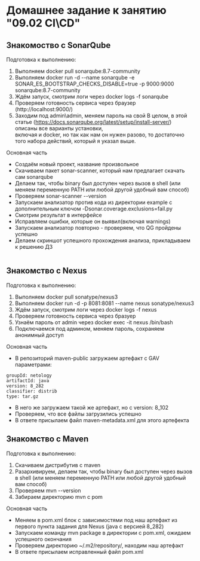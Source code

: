 # Домашнее задание к занятию "09.02 CI\CD"

## Знакомоство с SonarQube

Подготовка к выполнению:  
1. Выполняем docker pull sonarqube:8.7-community
2. Выполняем docker run -d --name sonarqube -e SONAR_ES_BOOTSTRAP_CHECKS_DISABLE=true -p 9000:9000 sonarqube:8.7-community
3. Ждём запуск, смотрим логи через docker logs -f sonarqube
4. Проверяем готовность сервиса через браузер (http://localhost:9000/)
5. Заходим под admin\admin, меняем пароль на свой
В целом, в этой статье (https://docs.sonarqube.org/latest/setup/install-server/) описаны все варианты установки,  
включая и docker, но так как нам он нужен разово, то достаточно того набора действий, который я указал выше.

Основная часть  
- Создаём новый проект, название произвольное
- Скачиваем пакет sonar-scanner, который нам предлагает скачать сам sonarqube
- Делаем так, чтобы binary был доступен через вызов в shell (или меняем переменную PATH или любой другой удобный вам способ)
- Проверяем sonar-scanner --version
- Запускаем анализатор против кода из директории example с дополнительным ключом -Dsonar.coverage.exclusions=fail.py
- Смотрим результат в интерфейсе
- Исправляем ошибки, которые он выявил(включая warnings)
- Запускаем анализатор повторно - проверяем, что QG пройдены успешно
- Делаем скриншот успешного прохождения анализа, прикладываем к решению ДЗ
```

```

## Знакомство с Nexus
Подготовка к выполнению:
1. Выполняем docker pull sonatype/nexus3
2. Выполняем docker run -d -p 8081:8081 --name nexus sonatype/nexus3
3. Ждём запуск, смотрим логи через docker logs -f nexus
4. Проверяем готовность сервиса через бразуер
5. Узнаём пароль от admin через docker exec -it nexus /bin/bash
6. Подключаемся под админом, меняем пароль, сохраняем анонимный доступ

Основная часть  
- В репозиторий maven-public загружаем артефакт с GAV параметрами:
```
groupId: netology
artifactId: java
version: 8_282
classifier: distrib
type: tar.gz
```
- В него же загружаем такой же артефакт, но с version: 8_102
- Проверяем, что все файлы загрузились успешно
- В ответе присылаем файл maven-metadata.xml для этого артефекта

## Знакомство с Maven
Подготовка к выполнению:  
1. Скачиваем дистрибутив с maven
2. Разархивируем, делаем так, чтобы binary был доступен через вызов в shell (или меняем переменную PATH или любой другой удобный вам способ)
3. Проверяем mvn --version
4. Забираем директорию mvn с pom

Основная часть  
- Меняем в pom.xml блок с зависимостями под наш артефакт из первого пункта задания для Nexus (java с версией 8_282)
- Запускаем команду mvn package в директории с pom.xml, ожидаем успешного окончания
- Проверяем директорию ~/.m2/repository/, находим наш артефакт
- В ответе присылаем исправленный файл pom.xml

```

```

